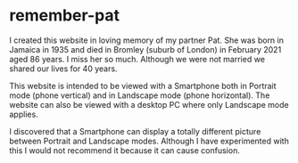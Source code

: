 # remember-pat

I created this website in loving memory of my partner Pat.  She was born in Jamaica in 1935 and died in Bromley (suburb of London) in February 2021 aged 86 years.
I miss her so much.  Although we were not married we shared our lives for 40 years.

This website is intended to be viewed with a Smartphone both in Portrait mode (phone vertical) and in Landscape mode (phone horizontal).
The website can also be viewed with a desktop PC where only Landscape mode applies.

I discovered that a Smartphone can display a totally different picture between Portrait and Landscape modes.  Although I have experimented with this I would not
recommend it because it can cause confusion.
